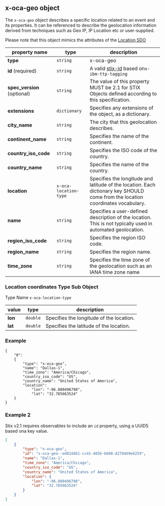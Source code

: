 ## x-oca-geo object
The `x-oca-geo` object describes a specific location related to an event and its properties. 
It can be referenced to describe the geolocation information derived from techniques such as Geo IP, IP Location etc or user-supplied.

Please note that this object mimics the attributes of the [Location SDO](https://docs.oasis-open.org/cti/stix/v2.1/os/stix-v2.1-os.html#_th8nitr8jb4k)

| **property name** | **type** | **description** |
|--|--|--|
| **type** | `string` | x-oca-geo |
| **id** (required) | `string` | A valid [stix-id](https://docs.oasis-open.org/cti/stix/v2.1/os/stix-v2.1-os.html#_64yvzeku5a5c) based on`x-ibm-ttp-tagging` |
| **spec_version** (optional) | `string` | The value of this property MUST be 2.1 for STIX Objects defined according to this specification. |
| **extensions** | `dictionary` | Specifies any extensions of the object, as a dictionary. |
| **city_name** | `string` | The city that this geolocation describes. |
| **continent_name** |`string`| Specifies the name of the continent.  |
| **country_iso_code** |`string`| Specifies the ISO code of the country.  |
| **country_name** |`string`| Specifies the name of the country.|
| **location** |`x-oca-location-type`| Specifies the longitude and latitude of the location. Each dictionary key SHOULD come from the location coordinates vocabulary. |
| **name** |`string`| Specifies a user-defined description of the location. This is not typically used in automated geolocation. |
| **region_iso_code** |`string`| Specifies the region ISO code. |
| **region_name** |`string`| Specifies the region name. |
| **time_zone** |`string`| Specifies the time zone of the geolocation such as an IANA time zone name |

### Location coordinates Type Sub Object

Type Name `x-oca-location-type`

| value | type | description |
|--|--|--|
| **lon** | `double` | Specifies the longitude of the location. |
| **lat** | `double` | Specifies the latitude of the location. |

### Example

    {
	    "0":
	    {
	        "type": "x-oca-geo",
	        "name": "Dallas-1",
			"time_zone": "America/Chicago",
			"country_iso_code": "US",
			"country_name": "United States of America",
			"location":
				"lon": "-96.800496798",
				"lat": "32.785663524"
	    }
    }



### Example 2
Stix v2.1 requires observables to include an `id` property, using a UUID5 based ona key value.

```json
[
    {
        "type": "x-oca-geo",
        "id": "x-oca-geo--ed82dd61-cc41-485b-b608-d278469e6259",
        "name": "Dallas-1",
        "time_zone": "America/Chicago",
        "country_iso_code": "US",
        "country_name": "United States of America",
        "location": {
            "lon": "-96.800496798",
            "lat": "32.785663524"
        }
    }
]
```
